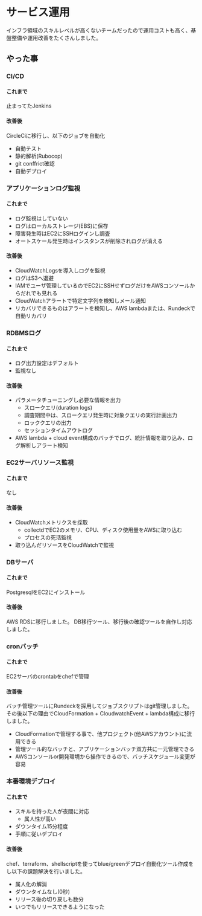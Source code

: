 # サービス運用

インフラ領域のスキルレベルが高くないチームだったので運用コストも高く、基盤整備や運用改善をたくさんしました。

## やった事

### CI/CD
#### これまで

止まってたJenkins

#### 改善後
CircleCiに移行し、以下のジョブを自動化
* 自動テスト
* 静的解析(Rubocop)
* git conffrict確認
* 自動デプロイ

### アプリケーションログ監視

#### これまで

* ログ監視はしていない
* ログはローカルストレージ(EBS)に保存
* 障害発生時はEC2にSSHログインし調査
* オートスケール発生時はインスタンスが削除されログが消える

#### 改善後

* CloudWatchLogsを導入しログを監視
* ログはS3へ退避
* IAMでユーザ管理しているのでEC2にSSHせずログだけをAWSコンソールからだれでも見れる
* CloudWatchアラートで特定文字列を検知しメール通知
* リカバリできるものはアラートを検知し、AWS lambdaまたは、Rundeckで自動リカバリ

### RDBMSログ

#### これまで

* ログ出力設定はデフォルト
* 監視なし

#### 改善後

* パラメータチューニングし必要な情報を出力
  * スロークエリ(duration logs)
  * 調査期間中は、スロークエリ発生時に対象クエリの実行計画出力 
  * ロッククエリの出力
  * セッションタイムアウトログ
* AWS lambda + cloud event構成のバッチでログ、統計情報を取り込み、ログ解析しアラート検知

### EC2サーバリソース監視

#### これまで

なし

#### 改善後

* CloudWatchメトリクスを採取
  * collectdでEC2のメモリ、CPU、ディスク使用量をAWSに取り込む
  * プロセスの死活監視
* 取り込んだリソースをCloudWatchで監視

### DBサーバ
#### これまで
PostgresqlをEC2にインストール

#### 改善後
AWS RDSに移行しました。
DB移行ツール、移行後の確認ツールを自作し対応しました。

### cronバッチ

#### これまで

EC2サーバのcrontabをchefで管理

#### 改善後

バッチ管理ツールにRundeckを採用してジョブスクリプトはgit管理しました。
その後以下の理由でCloudFormation + CloudwatchEvent + lambda構成に移行しました。

* CloudFormationで管理する事で、他プロジェクト(他AWSアカウント)に流用できる
* 管理ツール的なバッチと、アプリケーションバッチ双方共に一元管理できる
* AWSコンソールor開発環境から操作できるので、バッチスケジュール変更が容易

### 本番環境デプロイ

#### これまで

* スキルを持った人が夜間に対応
  * 属人性が高い
* ダウンタイム15分程度
* 手順に従いデプロイ

#### 改善後
chef、terraform、shellscriptを使ってblue/greenデプロイ自動化ツール作成をし以下の課題解決を行いました。

* 属人化の解消
* ダウンタイムなし(0秒)
* リリース後の切り戻しも数分
* いつでもリリースできるようになった